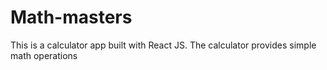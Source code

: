 # Math-masters
This is a calculator app built with React JS. The calculator provides simple math operations

